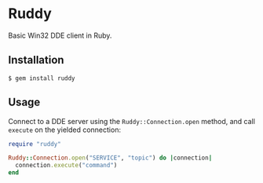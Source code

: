 # Ruddy

Basic Win32 DDE client in Ruby.

## Installation

    $ gem install ruddy

## Usage

Connect to a DDE server using the `Ruddy::Connection.open` method, and call `execute` on the yielded connection:

```ruby
require "ruddy"

Ruddy::Connection.open("SERVICE", "topic") do |connection|
  connection.execute("command")
end
```
